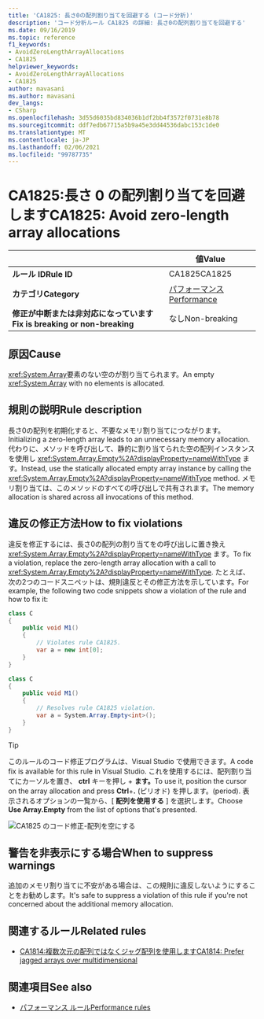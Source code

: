 ```yaml
---
title: 'CA1825: 長さ0の配列割り当てを回避する (コード分析)'
description: 'コード分析ルール CA1825 の詳細: 長さ0の配列割り当てを回避する'
ms.date: 09/16/2019
ms.topic: reference
f1_keywords:
- AvoidZeroLengthArrayAllocations
- CA1825
helpviewer_keywords:
- AvoidZeroLengthArrayAllocations
- CA1825
author: mavasani
ms.author: mavasani
dev_langs:
- CSharp
ms.openlocfilehash: 3d55d6035bd834036b1df2bb4f3572f0731e8b78
ms.sourcegitcommit: ddf7edb67715a5b9a45e3dd44536dabc153c1de0
ms.translationtype: MT
ms.contentlocale: ja-JP
ms.lasthandoff: 02/06/2021
ms.locfileid: "99787735"
---
```

# <a name="ca1825-avoid-zero-length-array-allocations"></a><span data-ttu-id="43781-103">CA1825:長さ 0 の配列割り当てを回避します</span><span class="sxs-lookup"><span data-stu-id="43781-103">CA1825: Avoid zero-length array allocations</span></span>

| | <span data-ttu-id="43781-104">値</span><span class="sxs-lookup"><span data-stu-id="43781-104">Value</span></span> |
|-|-|
| <span data-ttu-id="43781-105">**ルール ID**</span><span class="sxs-lookup"><span data-stu-id="43781-105">**Rule ID**</span></span> |<span data-ttu-id="43781-106">CA1825</span><span class="sxs-lookup"><span data-stu-id="43781-106">CA1825</span></span>|
| <span data-ttu-id="43781-107">**カテゴリ**</span><span class="sxs-lookup"><span data-stu-id="43781-107">**Category**</span></span> |[<span data-ttu-id="43781-108">パフォーマンス</span><span class="sxs-lookup"><span data-stu-id="43781-108">Performance</span></span>](performance-warnings.md)|
| <span data-ttu-id="43781-109">**修正が中断または非対応になっています**</span><span class="sxs-lookup"><span data-stu-id="43781-109">**Fix is breaking or non-breaking**</span></span> |<span data-ttu-id="43781-110">なし</span><span class="sxs-lookup"><span data-stu-id="43781-110">Non-breaking</span></span>|

## <a name="cause"></a><span data-ttu-id="43781-111">原因</span><span class="sxs-lookup"><span data-stu-id="43781-111">Cause</span></span>

<span data-ttu-id="43781-112"><xref:System.Array>要素のない空のが割り当てられます。</span><span class="sxs-lookup"><span data-stu-id="43781-112">An empty <xref:System.Array> with no elements is allocated.</span></span>

## <a name="rule-description"></a><span data-ttu-id="43781-113">規則の説明</span><span class="sxs-lookup"><span data-stu-id="43781-113">Rule description</span></span>

<span data-ttu-id="43781-114">長さ0の配列を初期化すると、不要なメモリ割り当てにつながります。</span><span class="sxs-lookup"><span data-stu-id="43781-114">Initializing a zero-length array leads to an unnecessary memory allocation.</span></span> <span data-ttu-id="43781-115">代わりに、メソッドを呼び出して、静的に割り当てられた空の配列インスタンスを使用し <xref:System.Array.Empty%2A?displayProperty=nameWithType> ます。</span><span class="sxs-lookup"><span data-stu-id="43781-115">Instead, use the statically allocated empty array instance by calling the <xref:System.Array.Empty%2A?displayProperty=nameWithType> method.</span></span> <span data-ttu-id="43781-116">メモリ割り当ては、このメソッドのすべての呼び出しで共有されます。</span><span class="sxs-lookup"><span data-stu-id="43781-116">The memory allocation is shared across all invocations of this method.</span></span>

## <a name="how-to-fix-violations"></a><span data-ttu-id="43781-117">違反の修正方法</span><span class="sxs-lookup"><span data-stu-id="43781-117">How to fix violations</span></span>

<span data-ttu-id="43781-118">違反を修正するには、長さ0の配列の割り当てをの呼び出しに置き換え <xref:System.Array.Empty%2A?displayProperty=nameWithType> ます。</span><span class="sxs-lookup"><span data-stu-id="43781-118">To fix a violation, replace the zero-length array allocation with a call to <xref:System.Array.Empty%2A?displayProperty=nameWithType>.</span></span> <span data-ttu-id="43781-119">たとえば、次の2つのコードスニペットは、規則違反とその修正方法を示しています。</span><span class="sxs-lookup"><span data-stu-id="43781-119">For example, the following two code snippets show a violation of the rule and how to fix it:</span></span>

```csharp
class C
{
    public void M1()
    {
        // Violates rule CA1825.
        var a = new int[0];
    }
}
```

```csharp
class C
{
    public void M1()
    {
        // Resolves rule CA1825 violation.
        var a = System.Array.Empty<int>();
    }
}
```

> [!TIP]
> <span data-ttu-id="43781-120">このルールのコード修正プログラムは、Visual Studio で使用できます。</span><span class="sxs-lookup"><span data-stu-id="43781-120">A code fix is available for this rule in Visual Studio.</span></span> <span data-ttu-id="43781-121">これを使用するには、配列割り当てにカーソルを置き、 **ctrl** キーを押し + **ます。**</span><span class="sxs-lookup"><span data-stu-id="43781-121">To use it, position the cursor on the array allocation and press **Ctrl**+**.**</span></span> <span data-ttu-id="43781-122">(ピリオド) を押します。</span><span class="sxs-lookup"><span data-stu-id="43781-122">(period).</span></span> <span data-ttu-id="43781-123">表示されるオプションの一覧から、[ **配列を使用する** ] を選択します。</span><span class="sxs-lookup"><span data-stu-id="43781-123">Choose **Use Array.Empty** from the list of options that's presented.</span></span>
>
> ![CA1825 のコード修正-配列を空にする](media/ca1825-codefix.png)

## <a name="when-to-suppress-warnings"></a><span data-ttu-id="43781-125">警告を非表示にする場合</span><span class="sxs-lookup"><span data-stu-id="43781-125">When to suppress warnings</span></span>

<span data-ttu-id="43781-126">追加のメモリ割り当てに不安がある場合は、この規則に違反しないようにすることをお勧めします。</span><span class="sxs-lookup"><span data-stu-id="43781-126">It's safe to suppress a violation of this rule if you're not concerned about the additional memory allocation.</span></span>

## <a name="related-rules"></a><span data-ttu-id="43781-127">関連するルール</span><span class="sxs-lookup"><span data-stu-id="43781-127">Related rules</span></span>

- [<span data-ttu-id="43781-128">CA1814:複数次元の配列ではなくジャグ配列を使用します</span><span class="sxs-lookup"><span data-stu-id="43781-128">CA1814: Prefer jagged arrays over multidimensional</span></span>](ca1814.md)

## <a name="see-also"></a><span data-ttu-id="43781-129">関連項目</span><span class="sxs-lookup"><span data-stu-id="43781-129">See also</span></span>

- [<span data-ttu-id="43781-130">パフォーマンス ルール</span><span class="sxs-lookup"><span data-stu-id="43781-130">Performance rules</span></span>](performance-warnings.md)
